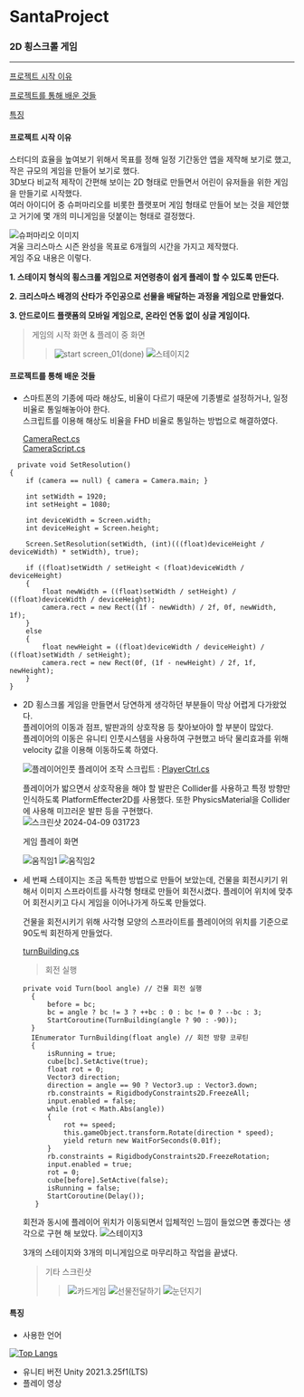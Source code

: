 # SantaProject
### 2D 횡스크롤 게임
___
[프로젝트 시작 이유](#프로젝트-시작-이유)  

[프로젝트를 통해 배운 것들](#프로젝트를-통해-배운-것들)  

[특징](#특징)


#### 프로젝트 시작 이유  
스터디의 효율을 높여보기 위해서 목표를 정해 일정 기간동안 앱을 제작해 보기로 했고, 작은 규모의 게임을 만들어 보기로 했다.  
3D보다 비교적 제작이 간편해 보이는 2D 형태로 만들면서 어린이 유저들을 위한 게임을 만들기로 시작했다.  
여러 아이디어 중 슈퍼마리오를 비롯한 플랫포머 게임 형태로 만들어 보는 것을 제안했고 거기에 몇 개의 미니게임을 덧붙이는 형태로 결정했다.  

![슈퍼마리오 이미지](https://github.com/Domvy/SantaProject/assets/90752171/db566404-6feb-4f7d-8b97-b74b799e3428)  
겨울 크리스마스 시즌 완성을 목표로 6개월의 시간을 가지고 제작했다.  
게임 주요 내용은 이렇다.  

**1. 스테이지 형식의 횡스크롤 게임으로 저연령층이 쉽게 플레이 할 수 있도록 만든다.**  

**2. 크리스마스 배경의 산타가 주인공으로 선물을 배달하는 과정을 게임으로 만들었다.**  

**3. 안드로이드 플랫폼의 모바일 게임으로, 온라인 연동 없이 싱글 게임이다.**  


> 게임의 시작 화면 & 플레이 중 화면
>> ![start screen_01(done)](https://github.com/Domvy/SantaProject/assets/90752171/906bca4d-1137-4348-b032-c0163acc9166)
>> ![스테이지2](https://github.com/Domvy/SantaProject/assets/90752171/983060f8-c95c-4cfb-b4bb-f1783c603b19)

  
#### 프로젝트를 통해 배운 것들  

* 스마트폰의 기종에 따라 해상도, 비율이 다르기 때문에 기종별로 설정하거나, 일정 비율로 통일해놓아야 한다.  
  스크립트를 이용해 해상도 비율을 FHD 비율로 통일하는 방법으로 해결하였다.
  
  [CameraRect.cs](SantaProject(240107)/Assets/Resources/CameraRect.cs)  
  [CameraScript.cs](SantaProject(240107)/Assets/Script/GameMgr/CameraScript.cs)
  
```
  private void SetResolution()
{
    if (camera == null) { camera = Camera.main; }

    int setWidth = 1920;
    int setHeight = 1080;

    int deviceWidth = Screen.width;
    int deviceHeight = Screen.height;

    Screen.SetResolution(setWidth, (int)(((float)deviceHeight / deviceWidth) * setWidth), true);

    if ((float)setWidth / setHeight < (float)deviceWidth / deviceHeight)
    {
        float newWidth = ((float)setWidth / setHeight) / ((float)deviceWidth / deviceHeight);
        camera.rect = new Rect((1f - newWidth) / 2f, 0f, newWidth, 1f);
    }
    else
    {
        float newHeight = ((float)deviceWidth / deviceHeight) / ((float)setWidth / setHeight);
        camera.rect = new Rect(0f, (1f - newHeight) / 2f, 1f, newHeight);
    }
}
```
* 2D 횡스크롤 게임을 만들면서 당연하게 생각하던 부분들이 막상 어렵게 다가왔었다.  
  플레이어의 이동과 점프, 발판과의 상호작용 등 찾아보아야 할 부분이 많았다.  
  플레이어의 이동은 유니티 인풋시스템을 사용하여 구현했고 바닥 물리효과를 위해 velocity 값을 이용해 이동하도록 하였다.
  
  ![플레이어인풋](https://github.com/Domvy/SantaProject/assets/90752171/da526ed7-6ea4-4299-a5da-6e3a12ee7637)
  플레이어 조작 스크립트 : [PlayerCtrl.cs](SantaProject(240107)/Assets/Script/Player/PlayerCtrl.cs)
  
  플레이어가 밟으면서 상호작용을 해야 할 발판은 Collider를 사용하고 특정 방향만 인식하도록 PlatformEffecter2D를 사용했다.
  또한 PhysicsMaterial을 Collider에 사용해 미끄러운 발판 등을 구현했다.  
  ![스크린샷 2024-04-09 031723](https://github.com/Domvy/SantaProject/assets/90752171/d312eaca-0ecf-4f98-89e6-aa8d3e76609c)

  게임 플레이 화면
  
  ![움직임1](https://github.com/Domvy/SantaProject/assets/90752171/21f10a9e-3f89-4e25-8a0e-5917e49bab1f)
  ![움직임2](https://github.com/Domvy/SantaProject/assets/90752171/461355c8-84e3-4810-9e5a-f8a2aebe893e)


* 세 번째 스테이지는 조금 독특한 방법으로 만들어 보았는데, 건물을 회전시키기 위해서 이미지 스프라이트를 사각형 형태로 만들어 회전시켰다.
  플레이어 위치에 맞추어 회전시키고 다시 게임을 이어나가게 하도록 만들었다.

  건물을 회전시키기 위해 사각형 모양의 스프라이트를 플레이어의 위치를 기준으로 90도씩 회전하게 만들었다.
  
  [turnBuilding.cs](SantaProject(240107)/Assets/Script/Map/turnBuilding.cs)
  > 회전 실행
  ```
  private void Turn(bool angle) // 건물 회전 실행
    {
        before = bc;
        bc = angle ? bc != 3 ? ++bc : 0 : bc != 0 ? --bc : 3;        
        StartCoroutine(TurnBuilding(angle ? 90 : -90));
    }
    IEnumerator TurnBuilding(float angle) // 회전 방향 코루틴
    {
        isRunning = true;
        cube[bc].SetActive(true);
        float rot = 0;
        Vector3 direction;
        direction = angle == 90 ? Vector3.up : Vector3.down;
        rb.constraints = RigidbodyConstraints2D.FreezeAll;
        input.enabled = false;
        while (rot < Math.Abs(angle))
        {
            rot += speed;
            this.gameObject.transform.Rotate(direction * speed);
            yield return new WaitForSeconds(0.01f);
        }
        rb.constraints = RigidbodyConstraints2D.FreezeRotation;
        input.enabled = true;
        rot = 0;        
        cube[before].SetActive(false);
        isRunning = false;      
        StartCoroutine(Delay());
     }
   ```
  회전과 동시에 플레이어 위치가 이동되면서 입체적인 느낌이 들었으면 좋겠다는 생각으로 구현 해 보았다.
  ![스테이지3](https://github.com/Domvy/SantaProject/assets/90752171/a69b67e6-94f6-4e94-827c-12f6aaed9a1d)

  3개의 스테이지와 3개의 미니게임으로 마무리하고 작업을 끝냈다.
  > 기타 스크린샷
  >> ![카드게임](https://github.com/Domvy/SantaProject/assets/90752171/8844022f-3779-4931-99f6-d36031c7cdcd)
  >> ![선물전달하기](https://github.com/Domvy/SantaProject/assets/90752171/ec16e30c-5b07-40f8-8273-6c5260379082)
  >> ![눈던지기](https://github.com/Domvy/SantaProject/assets/90752171/35cbaaf6-7553-4f97-8daa-a8e873e65909)


#### 특징  
* 사용한 언어  

[![Top Langs](https://github-readme-stats.vercel.app/api/top-langs/?username=Domvy)](https://github.com/anuraghazra/github-readme-stats)  

* 유니티 버전
  Unity 2021.3.25f1(LTS)
* 플레이 영상
